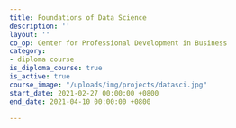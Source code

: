 ```yaml
---
title: Foundations of Data Science
description: ''
layout: ''
co_op: Center for Professional Development in Business
category:
- diploma course
is_diploma_course: true
is_active: true
course_image: "/uploads/img/projects/datasci.jpg"
start_date: 2021-02-27 00:00:00 +0800
end_date: 2021-04-10 00:00:00 +0800

---
```

